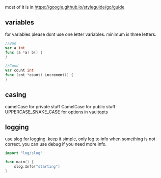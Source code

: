most of it is in https://google.github.io/styleguide/go/guide

## variables
for variables please dont use one letter variables. minimum is three letters.
```go
//Bad
var a int
func (a *a) b() {
}

//Good
var count int
func (cnt *count) increment() {
}
```

## casing
camelCase for private stuff
CamelCase for public stuff
UPPERCASE_SNAKE_CASE for options in vaultopts

## logging
use slog for logging.
keep it simple, only log to info when something is not correct.
you can use debug if you need more info.
```go
import "log/slog"

func main() {
	slog.Info("starting")
}
